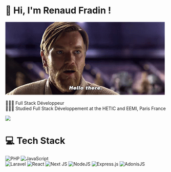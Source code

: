 # 👋 Hi, I'm Renaud Fradin !
![alt text](https://raw.githubusercontent.com/Renaudfradin/Renaudfradin/main/img/star-wars-obi-wan-kenobi.gif)

👩🏻‍💻 Full Stack Développeur<br/>
👩🏻‍🎓 Studied Full Stack Développement at the HETIC and EEMI, Paris France<br/>

![](https://github-readme-stats.vercel.app/api?username=renaudfradin&theme=radical&hide_border=false&include_all_commits=true&count_private=true)

# 💻 Tech Stack
<!-- Badges from https://github.com/Ileriayo/markdown-badges -->
![PHP](https://img.shields.io/badge/php-%23777BB4.svg?style=for-the-badge&logo=php&logoColor=white)
![JavaScript](https://img.shields.io/badge/javascript-%23323330.svg?style=for-the-badge&logo=javascript&logoColor=%23F7DF1E)<br/>
![Laravel](https://img.shields.io/badge/laravel-%23FF2D20.svg?style=for-the-badge&logo=laravel&logoColor=white)
![React](https://img.shields.io/badge/react-%2320232a.svg?style=for-the-badge&logo=react&logoColor=%2361DAFB)
![Next JS](https://img.shields.io/badge/Next-black?style=for-the-badge&logo=next.js&logoColor=white)
![NodeJS](https://img.shields.io/badge/node.js-6DA55F?style=for-the-badge&logo=node.js&logoColor=white)
![Express.js](https://img.shields.io/badge/express.js-%23404d59.svg?style=for-the-badge&logo=express&logoColor=%2361DAFB)
![AdonisJS](https://img.shields.io/badge/adonisjs-%23220052.svg?style=for-the-badge&logo=adonisjs&logoColor=white)
